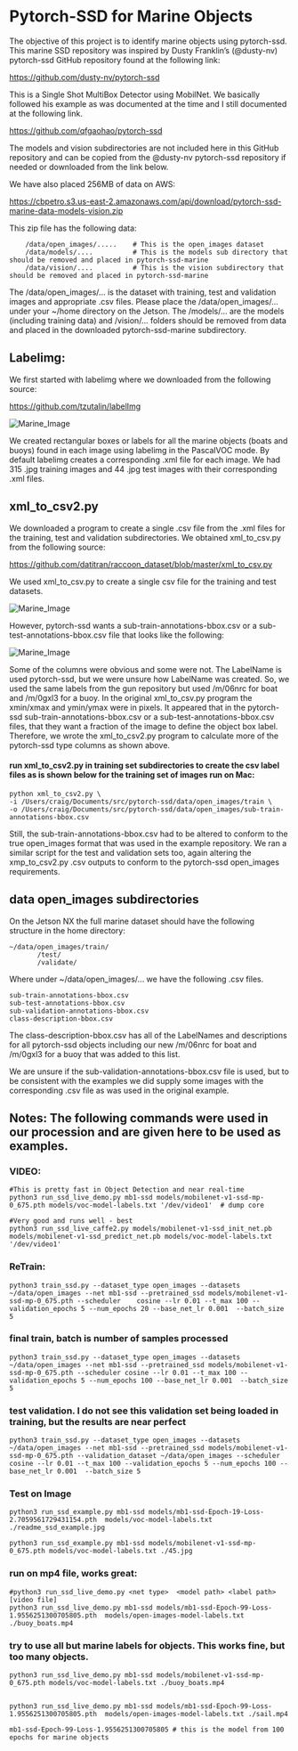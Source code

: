 # Pytorch-SSD for Marine Objects 
The objective of this project is to identify marine objects using pytorch-ssd. This marine SSD repository was inspired by Dusty Franklin’s (@dusty-nv) pytorch-ssd GitHub repository found at the following link:

https://github.com/dusty-nv/pytorch-ssd

This is a Single Shot MultiBox Detector using MobilNet. We basically followed his example as was documented at the time and I still documented at the following link. 

https://github.com/qfgaohao/pytorch-ssd

The models and vision subdirectories are not included here in this GitHub repository and can be copied from the @dusty-nv pytorch-ssd repository if needed or downloaded from the link below. 

We have also placed 256MB of data on AWS:

https://cbpetro.s3.us-east-2.amazonaws.com/api/download/pytorch-ssd-marine-data-models-vision.zip

This zip file has the following data:

		/data/open_images/.....    # This is the open_images dataset
		/data/models/....          # This is the models sub directory that should be removed and placed in pytorch-ssd-marine
		/data/vision/....          # This is the vision subdirectory that should be removed and placed in pytorch-ssd-marine

The /data/open_images/... is the dataset with training, test and validation images and appropriate .csv files. Please place the /data/open_images/... under your ~/home directory on the Jetson. The /models/... are the models (including training data) and /vision/... folders should be removed from data and placed in the downloaded pytorch-ssd-marine subdirectory.   

## Labelimg:
We first started with labelimg where we downloaded from the following source:

https://github.com/tzutalin/labelImg

![Marine_Image](labelimg.png)

We created rectangular boxes or labels for all the marine objects (boats and buoys) found in each image using labelimg in the PascalVOC mode. By default labelimg creates a corresponding .xml file for each image. We had 315 .jpg training images and 44 .jpg test images with their corresponding .xml files.

## xml_to_csv2.py
We downloaded a program to create a single .csv file from the .xml files for the training, test and validation subdirectories. We obtained xml_to_csv.py from the following source:

https://github.com/datitran/raccoon_dataset/blob/master/xml_to_csv.py

We used xml_to_csv.py to create a single csv file for the training and test datasets.

![Marine_Image](labelimg_csv.png)

However, pytorch-ssd wants a sub-train-annotations-bbox.csv or a sub-test-annotations-bbox.csv file that looks like the following:

![Marine_Image](labelimg_csv2.png)

Some of the columns were obvious and some were not. The LabelName is used pytorch-ssd, but we were unsure how LabelName was created. So, we used the same labels from the gun repository but used /m/06nrc for boat and /m/0gxl3 for a buoy. In the original xml_to_csv.py program the xmin/xmax and ymin/ymax were in  pixels. It appeared that in the pytorch-ssd sub-train-annotations-bbox.csv or a sub-test-annotations-bbox.csv files, that they want a fraction of the image to define the object box label. Therefore, we wrote the xml_to_csv2.py program to calculate more of the pytorch-ssd type columns as shown above. 

#### run xml_to_csv2.py in training set subdirectories to create the csv label files as is shown below for the training set of images run on Mac:
    python xml_to_csv2.py \
    -i /Users/craig/Documents/src/pytorch-ssd/data/open_images/train \
    -o /Users/craig/Documents/src/pytorch-ssd/data/open_images/sub-train-annotations-bbox.csv
   
Still, the sub-train-annotations-bbox.csv had to be altered to conform to the true open_images format that was used in the example repository. We ran a similar script for the test and validation sets too, again altering the xmp_to_csv2.py .csv outputs to conform to the pytorch-ssd open_images requirements.  



## data open_images subdirectories
On the Jetson NX the full marine dataset should have the following structure in the home directory:

    ~/data/open_images/train/
		   /test/
		   /validate/

Where under ~/data/open_images/... we have the following .csv files. 

    sub-train-annotations-bbox.csv
    sub-test-annotations-bbox.csv
    sub-validation-annotations-bbox.csv
    class-description-bbox.csv

The class-description-bbox.csv has all of the LabelNames and descriptions for all pytorch-ssd objects including our new /m/06nrc for boat and /m/0gxl3 for a buoy that was added to this list. 

We are unsure if the sub-validation-annotations-bbox.csv file is used, but to be consistent with the examples we did supply some images with the corresponding .csv file as was used in the original example.


## Notes: The following commands were used in our procession and are given here to be used as examples. 

### VIDEO:
    #This is pretty fast in Object Detection and near real-time
    python3 run_ssd_live_demo.py mb1-ssd models/mobilenet-v1-ssd-mp-0_675.pth models/voc-model-labels.txt '/dev/video1'  # dump core

    #Very good and runs well - best
    python3 run_ssd_live_caffe2.py models/mobilenet-v1-ssd_init_net.pb models/mobilenet-v1-ssd_predict_net.pb models/voc-model-labels.txt  '/dev/video1'



### ReTrain:
    python3 train_ssd.py --dataset_type open_images --datasets ~/data/open_images --net mb1-ssd --pretrained_ssd models/mobilenet-v1-ssd-mp-0_675.pth --scheduler    cosine --lr 0.01 --t_max 100 --validation_epochs 5 --num_epochs 20 --base_net_lr 0.001  --batch_size 5

### final train, batch is number of samples processed
    python3 train_ssd.py --dataset_type open_images --datasets ~/data/open_images --net mb1-ssd --pretrained_ssd models/mobilenet-v1-ssd-mp-0_675.pth --scheduler cosine --lr 0.01 --t_max 100 --validation_epochs 5 --num_epochs 100 --base_net_lr 0.001  --batch_size 5


### test validation. I do not see this validation set being loaded in training, but the results are near perfect
    python3 train_ssd.py --dataset_type open_images --datasets ~/data/open_images --net mb1-ssd --pretrained_ssd models/mobilenet-v1-ssd-mp-0_675.pth --validation_dataset ~/data/open_images --scheduler cosine --lr 0.01 --t_max 100 --validation_epochs 5 --num_epochs 100 --base_net_lr 0.001  --batch_size 5




### Test on Image
    python3 run_ssd_example.py mb1-ssd models/mb1-ssd-Epoch-19-Loss-2.7059561729431154.pth  models/voc-model-labels.txt ./readme_ssd_example.jpg

    python3 run_ssd_example.py mb1-ssd models/mobilenet-v1-ssd-mp-0_675.pth models/voc-model-labels.txt ./45.jpg



### run on mp4 file, works great:
    #python3 run_ssd_live_demo.py <net type>  <model path> <label path> [video file]
    python3 run_ssd_live_demo.py mb1-ssd models/mb1-ssd-Epoch-99-Loss-1.9556251300705805.pth  models/open-images-model-labels.txt ./buoy_boats.mp4


### try to use all but marine labels for objects. This works fine, but too many objects. 
    python3 run_ssd_live_demo.py mb1-ssd models/mobilenet-v1-ssd-mp-0_675.pth models/voc-model-labels.txt ./buoy_boats.mp4


    python3 run_ssd_live_demo.py mb1-ssd models/mb1-ssd-Epoch-99-Loss-1.9556251300705805.pth  models/open-images-model-labels.txt ./sail.mp4

    mb1-ssd-Epoch-99-Loss-1.9556251300705805 # this is the model from 100 epochs for marine objects


